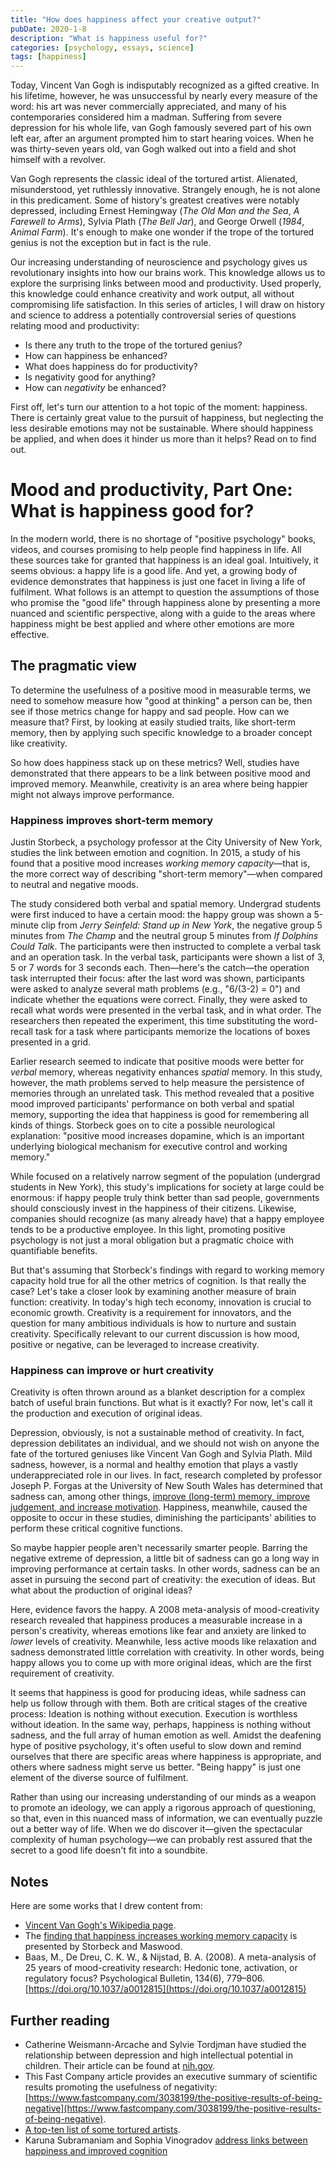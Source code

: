 ```yaml
---
title: "How does happiness affect your creative output?"
pubDate: 2020-1-8
description: "What is happiness useful for?"
categories: [psychology, essays, science]
tags: [happiness]
---
```


Today, Vincent Van Gogh is indisputably recognized as a gifted creative. In his lifetime, however, he was unsuccessful by nearly every measure of the word: his art was never commercially appreciated, and many of his contemporaries considered him a madman. Suffering from severe depression for his whole life, van Gogh famously severed part of his own left ear, after an argument prompted him to start hearing voices. When he was thirty-seven years old, van Gogh walked out into a field and shot himself with a revolver.

Van Gogh represents the classic ideal of the tortured artist. Alienated, misunderstood, yet ruthlessly innovative. Strangely enough, he is not alone in this predicament. Some of history's greatest creatives were notably depressed, including Ernest Hemingway (*The Old Man and the Sea*, *A Farewell to Arms*), Sylvia Plath (*The Bell Jar*), and George Orwell (*1984*, *Animal Farm*). It's enough to make one wonder if the trope of the tortured genius is not the exception but in fact is the rule.

Our increasing understanding of neuroscience and psychology gives us revolutionary insights into how our brains work. This knowledge allows us to explore the surprising links between mood and productivity. Used properly, this knowledge could enhance creativity and work output, all without compromising life satisfaction. In this series of articles, I will draw on history and science to address a potentially controversial series of questions relating mood and productivity:
- Is there any truth to the trope of the tortured genius?
- How can happiness be enhanced?
- What does happiness do for productivity?
- Is negativity good for anything?
- How can *negativity* be enhanced?

First off, let's turn our attention to a hot topic of the moment: happiness. There is certainly great value to the pursuit of happiness, but neglecting the less desirable emotions may not be sustainable. Where should happiness be applied, and when does it hinder us more than it helps? Read on to find out.

# Mood and productivity, Part One: What is happiness good for?

In the modern world, there is no shortage of "positive psychology" books, videos, and courses promising to help people find happiness in life. All these sources take for granted that happiness is an ideal goal. Intuitively, it seems obvious: a happy life is a good life. And yet, a growing body of evidence demonstrates that happiness is just one facet in living a life of fulfilment. What follows is an attempt to question the assumptions of those who promise the "good life" through happiness alone by presenting a more nuanced and scientific perspective, along with a guide to the areas where happiness might be best applied and where other emotions are more effective.

## The pragmatic view

To determine the usefulness of a positive mood in measurable terms, we need to somehow measure how "good at thinking" a person can be, then see if those metrics change for happy and sad people. How can we measure that? First, by looking at easily studied traits, like short-term memory, then by applying such specific knowledge to a broader concept like creativity.

So how does happiness stack up on these metrics? Well, studies have demonstrated that there appears to be a link between positive mood and improved memory. Meanwhile, creativity is an area where being happier might not always improve performance.

### Happiness improves short-term memory

Justin Storbeck, a psychology professor at the City University of New York, studies the link between emotion and cognition. In 2015, a study of his found that a positive mood increases *working memory capacity*—that is, the more correct way of describing "short-term memory"—when compared to neutral and negative moods.

The study considered both verbal and spatial memory. Undergrad students were first induced to have a certain mood: the happy group was shown a 5-minute clip from *Jerry Seinfeld: Stand up in New York*, the negative group 5 minutes from *The Champ* and the neutral group 5 minutes from *If Dolphins Could Talk*. The participants were then instructed to complete a verbal task and an operation task. In the verbal task, participants were shown a list of 3, 5 or 7 words for 3 seconds each. Then—here's the catch—the operation task interrupted their focus: after the last word was shown, participants were asked to analyze several math problems (e.g., "6/(3-2) = 0") and indicate whether the equations were correct. Finally, they were asked to recall what words were presented in the verbal task, and in what order. The researchers then repeated the experiment, this time substituting the word-recall task for a task where participants memorize the locations of boxes presented in a grid.

Earlier research seemed to indicate that positive moods were better for *verbal* memory, whereas negativity enhances *spatial* memory. In this study, however, the math problems served to help measure the persistence of memories through an unrelated task. This method revealed that a positive mood improved participants' performance on both verbal and spatial memory, supporting the idea that happiness is good for remembering all kinds of things. Storbeck goes on to cite a possible neurological explanation: "positive mood increases dopamine, which is an important underlying biological mechanism for executive control and working memory."

While focused on a relatively narrow segment of the population (undergrad students in New York), this study's implications for society at large could be enormous: if happy people truly think better than sad people, governments should consciously invest in the happiness of their citizens. Likewise, companies should recognize (as many already have) that a happy employee tends to be a productive employee. In this light, promoting positive psychology is not just a moral obligation but a pragmatic choice with quantifiable benefits.

But that's assuming that Storbeck's findings with regard to working memory capacity hold true for all the other metrics of cognition. Is that really the case? Let's take a closer look by examining another measure of brain function: creativity. In today's high tech economy, innovation is crucial to economic growth. Creativity is a requirement for innovators, and the question for many ambitious individuals is how to nurture and sustain creativity. Specifically relevant to our current discussion is how mood, positive or negative, can be leveraged to increase creativity.

### Happiness can improve or hurt creativity

Creativity is often thrown around as a blanket description for a complex batch of useful brain functions. But what is it exactly? For now, let's call it the production and execution of original ideas.

Depression, obviously, is not a sustainable method of creativity. In fact, depression debilitates an individual, and we should not wish on anyone the fate of the tortured geniuses like Vincent Van Gogh and Sylvia Plath. Mild sadness, however, is a normal and healthy emotion that plays a vastly underappreciated role in our lives. In fact, research completed by professor Joseph P. Forgas at the University of New South Wales has determined that sadness can, among other things, [improve (long-term) memory, improve judgement, and increase motivation](https://greatergood.berkeley.edu/article/item/four_ways_sadness_may_be_good_for_you). Happiness, meanwhile, caused the opposite to occur in these studies, diminishing the participants' abilities to perform these critical cognitive functions.

So maybe happier people aren't necessarily smarter people. Barring the negative extreme of depression, a little bit of sadness can go a long way in improving performance at certain tasks. In other words, sadness can be an asset in pursuing the second part of creativity: the execution of ideas. But what about the production of original ideas?

Here, evidence favors the happy. A 2008 meta-analysis of mood-creativity research revealed that happiness produces a measurable increase in a person's creativity, whereas emotions like fear and anxiety are linked to *lower* levels of creativity. Meanwhile, less active moods like relaxation and sadness demonstrated little correlation with creativity. In other words, being happy allows you to come up with more original ideas, which are the first requirement of creativity.

It seems that happiness is good for producing ideas, while sadness can help us follow through with them. Both are critical stages of the creative process: Ideation is nothing without execution. Execution is worthless without ideation. In the same way, perhaps, happiness is nothing without sadness, and the full array of human emotion as well. Amidst the deafening hype of positive psychology, it's often useful to slow down and remind ourselves that there are specific areas where happiness is appropriate, and others where sadness might serve us better. "Being happy" is just one element of the diverse source of fulfilment.

Rather than using our increasing understanding of our minds as a weapon to promote an ideology, we can apply a rigorous approach of questioning, so that, even in this nuanced mass of information, we can eventually puzzle out a better way of life. When we do discover it—given the spectacular complexity of human psychology—we can probably rest assured that the secret to a good life doesn't fit into a soundbite.

## Notes

Here are some works that I drew content from:

- [Vincent Van Gogh's Wikipedia page](https://en.wikipedia.org/wiki/Vincent_van_Gogh).
- The [finding that happiness increases working memory capacity](https://www.ncbi.nlm.nih.gov/pubmed/25947579) is presented by Storbeck and Maswood.
- Baas, M., De Dreu, C. K. W., & Nijstad, B. A. (2008). A meta-analysis of 25 years of mood-creativity research: Hedonic tone, activation, or regulatory focus? Psychological Bulletin, 134(6), 779–806. [https://doi.org/10.1037/a0012815](https://doi.org/10.1037/a0012815)

## Further reading

- Catherine Weismann-Arcache and Sylvie Tordjman have studied the relationship between depression and high intellectual potential in children. Their article can be found at [nih.gov](https://www.ncbi.nlm.nih.gov/pmc/articles/PMC3356869/).
- This Fast Company article provides an executive summary of scientific results promoting the usefulness of negativity: [https://www.fastcompany.com/3038199/the-positive-results-of-being-negative](https://www.fastcompany.com/3038199/the-positive-results-of-being-negative).
- [A top-ten list of some tortured artists](https://www.toptenz.net/top-10-tortured-artists.php).
- Karuna Subramaniam and Sophia Vinogradov [address links between happiness and improved cognition](https://www.frontiersin.org/articles/10.3389/fnhum.2013.00452/full)
